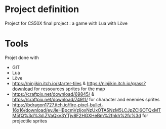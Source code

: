 # Project definition

Project for CS50X final project : a game with Lua with Löve

# Tools

Projet done with
- GIT
- Lua
- Löve
- https://ninjikin.itch.io/starter-tiles & https://ninjikin.itch.io/grass?download for ressources sprites for the map
- https://craftpix.net/download/69845/ & https://craftpix.net/download/74911/ for character and enemies sprites
- https://bdragon1727.itch.io/fire-pixel-bullet-16x16/download/eyJleHBpcmVzIjoxNzUxOTA5NzM5LCJpZCI6OTQxMTM5fQ%3d%3d.ZVaQkv3YTjv8F2HGXHeBm%2fnkh%2fc%3d for projectile sprites